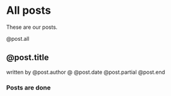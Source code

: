 # All posts
These are our posts.

@post.all
## @post.title
written by @post.author @ @post.date
@post.partial
@post.end

### Posts are done